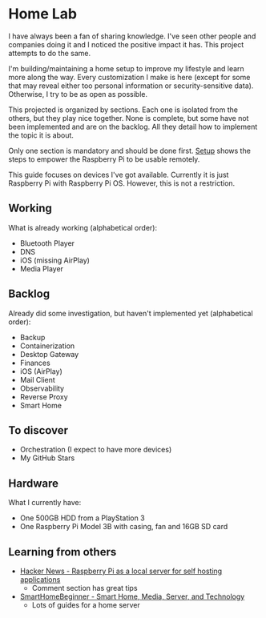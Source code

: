 # Home Lab

I have always been a fan of sharing knowledge. I've seen other people and companies doing it and I noticed the positive impact it has. This project attempts to do the same.

I'm building/maintaining a home setup to improve my lifestyle and learn more along the way. Every customization I make is here (except for some that may reveal either too personal information or security-sensitive data). Otherwise, I try to be as open as possible.

This projected is organized by sections. Each one is isolated from the others, but they play nice together. None is complete, but some have not been implemented and are on the backlog. All they detail how to implement the topic it is about.

Only one section is mandatory and should be done first. [Setup](setup) shows the steps to empower the Raspberry Pi to be usable remotely.

This guide focuses on devices I've got available. Currently it is just Raspberry Pi with Raspberry Pi OS. However, this is not a restriction.

## Working

What is already working (alphabetical order):

- Bluetooth Player
- DNS
- iOS (missing AirPlay)
- Media Player

## Backlog

Already did some investigation, but haven't implemented yet (alphabetical order):

- Backup
- Containerization
- Desktop Gateway
- Finances
- iOS (AirPlay)
- Mail Client
- Observability
- Reverse Proxy
- Smart Home

## To discover

- Orchestration (I expect to have more devices)
- My GitHub Stars

## Hardware

What I currently have:

- One 500GB HDD from a PlayStation 3
- One Raspberry Pi Model 3B with casing, fan and 16GB SD card

## Learning from others

- [Hacker News - Raspberry Pi as a local server for self hosting applications](https://news.ycombinator.com/item?id=24474309)
  - Comment section has great tips
- [SmartHomeBeginner - Smart Home, Media, Server, and Technology](https://www.smarthomebeginner.com/)
  - Lots of guides for a home server
